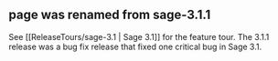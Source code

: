 ## page was renamed from sage-3.1.1
See [[ReleaseTours/sage-3.1 | Sage 3.1]] for the feature tour. The 3.1.1 release was a bug fix release that fixed one critical bug in Sage 3.1.
